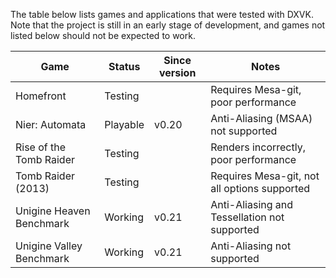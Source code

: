The table below lists games and applications that were tested with DXVK. Note that the project is still in an early stage of development, and games not listed below should not be expected to work.

| Game                       | Status   | Since version | Notes                                        |
|----------------------------|----------|---------------|----------------------------------------------|
| Homefront                  | Testing  |               | Requires Mesa-git, poor performance          |
| Nier: Automata             | Playable | v0.20         | Anti-Aliasing (MSAA) not supported           |
| Rise of the Tomb Raider    | Testing  |               | Renders incorrectly, poor performance        |
| Tomb Raider (2013)         | Testing  |               | Requires Mesa-git, not all options supported |
| Unigine Heaven Benchmark   | Working  | v0.21         | Anti-Aliasing and Tessellation not supported |
| Unigine Valley Benchmark   | Working  | v0.21         | Anti-Aliasing not supported                  |
